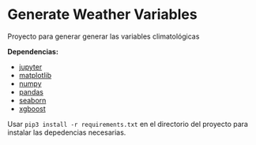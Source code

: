 # Generate Weather Variables

Proyecto para generar generar las variables climatológicas

**Dependencias:**
- [jupyter](https://jupyter.org/)
- [matplotlib](https://matplotlib.org/)
- [numpy](https://numpy.org/)
- [pandas](https://pandas.pydata.org/)
- [seaborn](https://seaborn.pydata.org/)
- [xgboost](https://xgboost.readthedocs.io/en/stable/)

Usar `pip3 install -r requirements.txt` en el directorio del proyecto para instalar las depedencias necesarias.
